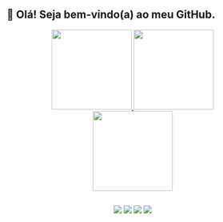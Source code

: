 ## 👋 Olá! Seja bem-vindo(a) ao meu GitHub. 

<div align="center">
  <a href = "https://github.com/strLuckyyy"/>
  <img height = "160em" src = "https://github-readme-stats.vercel.app/api?username=strluckyyy&show_icons=true&theme=slateorange"/>
  <img height = "160em" src = "https://github-readme-stats.vercel.app/api/top-langs/?username=strluckyyy&layout=compact&theme=slateorange"/>
</div>

<div align="center">
 <div href="https://github.com/strLuckyyy/github-readme-stats">
   <img height="160em" src="https://github-readme-stats.vercel.app/api/wakatime?username=strLuckyyy&layout=compact&theme=slateorange"/>
 </div>
</div>
 
  ##

<div align="center">
  <a href="https://instagram.com/str_luckyy/" target="_blank"><img src="https://img.shields.io/badge/-Instagram-%23E4405F?style=for-the-badge&logo=instagram&logoColor=white" target="_blank"></a>
  <a href="mailto:abrahaofcon@gmail.com"><img src="https://img.shields.io/badge/-Gmail-%23333?style=for-the-badge&logo=gmail&logoColor=white" target="_blank"></a>
  <a href="https://www.linkedin.com/in/abrahão-gonçalves" target="_blank"><img src="https://img.shields.io/badge/-LinkedIn-%230077B5?style=for-the-badge&logo=linkedin&logoColor=white" target="_blank"></a> 
  <a href="https://strluckyyy.itch.io/" target="_blank"><img src="https://img.shields.io/badge/Itch.io-FA5C5C?style=for-the-badge&logo=itchdotio&logoColor=white"></a>
  
</div>      
